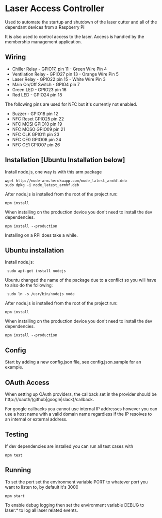 # Laser Access Controller

Used to automate the startup and shutdown of the laser cutter and all of the dependant devices from a Raspberry Pi

It is also used to control access to the laser. Access is handled by the membership management application.

## Wiring

* Chiller Relay - GPIO17, pin 11 - Green Wire Pin 4
* Ventilation Relay - GPIO27 pin 13 - Orange Wire Pin 5
* Laser Relay - GPIO22 pin 15 - White Wire Pin 3
* Main On/Off Switch - GPIO4 pin 7
* Green LED - GPIO23 pin 16
* Red LED - GPIO24 pin 18

The following pins are used for NFC but it's currently not enabled.

* Buzzer - GPIO18 pin 12
* NFC Reset GPIO25 pin 22
* NFC MOSI GPIO10 pin 19
* NFC MOSO GPIO09 pin 21
* NFC CLK GPIO11 pin 23
* NFC CE0 GPIO08 pin 24
* NFC CE1 GPIO07 pin 26

## Installation [Ubuntu Installation below]

Install node.js, one way is with this arm package

    wget http://node-arm.herokuapp.com/node_latest_armhf.deb
    sudo dpkg -i node_latest_armhf.deb

After node.js is installed from the root of the project run:

    npm install

When installing on the production device you don't need to install the dev dependencies.

    npm install --production

Installing on a RPi does take a while.

## Ubuntu installation

Install node.js:

     sudo apt-get install nodejs

Ubuntu changed the name of the package due to a conflict so you will have to also do the following:

     sudo ln -s /usr/bin/nodejs node

After node.js is installed from the root of the project run:

    npm install

When installing on the production device you don't need to install the dev dependencies.

    npm install --production

## Config

Start by adding a new config.json file, see config.json.sample for an example.

## OAuth Access

When setting up OAuth providers, the callback set in the provider should be http://<host>/oauth/(github|google|slack)/callback.

For google callbacks you cannot use internal IP addresses however you can use a host name with a valid domain name regardless if
the IP resolves to an internal or external address.

## Testing

If dev dependencies are installed you can run all test cases with

    npm test

## Running

To set the port set the environment variable PORT to whatever port you want to listen to, by default it's 3000

    npm start

To enable debug logging then set the environment variable DEBUG to laser:* to log all laser related events.
